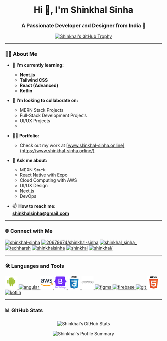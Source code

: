 <h1 align="center">Hi 👋, I'm Shinkhal Sinha</h1>
<h3 align="center">A Passionate Developer and Designer from India 🚀</h3>

<p align="center">
  <a href="https://github-profile-trophy.vercel.app/?username=shinkhal">
    <img src="https://github-profile-trophy.vercel.app/?username=shinkhal" alt="Shinkhal's GitHub Trophy" />
  </a>
</p>

---

### 👨‍💻 About Me  

- 🌱 **I’m currently learning:**  
  - **Next.js**  
  - **Tailwind CSS**  
  - **React (Advanced)**  
  - **Kotlin**   

- 👯 **I’m looking to collaborate on:**  
  - MERN Stack Projects  
  - Full-Stack Development Projects
  - UI/UX Projects
  - 

- 👨‍💻 **Portfolio:**  
  - Check out my work at [www.shinkhal-sinha.online](https://www.shinkhal-sinha.online/)  

- 💬 **Ask me about:**  
  - MERN Stack  
  - React Native with Expo  
  - Cloud Computing with AWS  
  - UI/UX Design
  - Next.js
  - DevOps 

- 📫 **How to reach me:**  
  **shinkhalsinha@gmail.com**  

---

### 🌐 Connect with Me  

<p align="left">
<a href="https://linkedin.com/in/shinkhal-sinha" target="blank"><img align="center" src="https://raw.githubusercontent.com/rahuldkjain/github-profile-readme-generator/master/src/images/icons/Social/linked-in-alt.svg" alt="shinkhal-sinha" height="30" width="40" /></a>
<a href="https://stackoverflow.com/users/20679674/shinkhal-sinha" target="blank"><img align="center" src="https://raw.githubusercontent.com/rahuldkjain/github-profile-readme-generator/master/src/images/icons/Social/stack-overflow.svg" alt="20679674/shinkhal-sinha" height="30" width="40" /></a>
<a href="https://instagram.com/shinkhal_sinha_" target="blank"><img align="center" src="https://raw.githubusercontent.com/rahuldkjain/github-profile-readme-generator/master/src/images/icons/Social/instagram.svg" alt="shinkhal_sinha_" height="30" width="40" /></a>
<a href="https://www.behance.net/techharsh" target="blank"><img align="center" src="https://raw.githubusercontent.com/rahuldkjain/github-profile-readme-generator/master/src/images/icons/Social/behance.svg" alt="techharsh" height="30" width="40" /></a>
<a href="https://www.hackerrank.com/shinkhalsinha" target="blank"><img align="center" src="https://raw.githubusercontent.com/rahuldkjain/github-profile-readme-generator/master/src/images/icons/Social/hackerrank.svg" alt="shinkhalsinha" height="30" width="40" /></a>
<a href="https://www.leetcode.com/shinkhal" target="blank"><img align="center" src="https://raw.githubusercontent.com/rahuldkjain/github-profile-readme-generator/master/src/images/icons/Social/leet-code.svg" alt="shinkhal" height="30" width="40" /></a>
<a href="https://auth.geeksforgeeks.org/user/shinkhal/" target="blank"><img align="center" src="https://raw.githubusercontent.com/rahuldkjain/github-profile-readme-generator/master/src/images/icons/Social/geeks-for-geeks.svg" alt="shinkhal/" height="30" width="40" /></a>
</p>

---

### 🛠️ Languages and Tools  

<p align="left"> 
  <a href="https://developer.android.com" target="_blank" rel="noreferrer"> <img src="https://raw.githubusercontent.com/devicons/devicon/master/icons/android/android-original-wordmark.svg" alt="android" width="40" height="40"/> </a> 
  <a href="https://angular.io" target="_blank" rel="noreferrer"> <img src="https://angular.io/assets/images/logos/angular/angular.svg" alt="angular" width="40" height="40"/> </a> 
  <a href="https://aws.amazon.com" target="_blank" rel="noreferrer"> <img src="https://raw.githubusercontent.com/devicons/devicon/master/icons/amazonwebservices/amazonwebservices-original-wordmark.svg" alt="aws" width="40" height="40"/> </a> 
  <a href="https://getbootstrap.com" target="_blank" rel="noreferrer"> <img src="https://raw.githubusercontent.com/devicons/devicon/master/icons/bootstrap/bootstrap-plain-wordmark.svg" alt="bootstrap" width="40" height="40"/> </a> 
  <a href="https://www.w3schools.com/css/" target="_blank" rel="noreferrer"> <img src="https://raw.githubusercontent.com/devicons/devicon/master/icons/css3/css3-original-wordmark.svg" alt="css3" width="40" height="40"/> </a> 
  <a href="https://expressjs.com" target="_blank" rel="noreferrer"> <img src="https://raw.githubusercontent.com/devicons/devicon/master/icons/express/express-original-wordmark.svg" alt="express" width="40" height="40"/> </a> 
  <a href="https://www.figma.com/" target="_blank" rel="noreferrer"> <img src="https://www.vectorlogo.zone/logos/figma/figma-icon.svg" alt="figma" width="40" height="40"/> </a> 
  <a href="https://firebase.google.com/" target="_blank" rel="noreferrer"> <img src="https://www.vectorlogo.zone/logos/firebase/firebase-icon.svg" alt="firebase" width="40" height="40"/> </a> 
  <a href="https://git-scm.com/" target="_blank" rel="noreferrer"> <img src="https://www.vectorlogo.zone/logos/git-scm/git-scm-icon.svg" alt="git" width="40" height="40"/> </a> 
  <a href="https://www.w3.org/html/" target="_blank" rel="noreferrer"> <img src="https://raw.githubusercontent.com/devicons/devicon/master/icons/html5/html5-original-wordmark.svg" alt="html5" width="40" height="40"/> </a> 
  <a href="https://kotlinlang.org" target="_blank" rel="noreferrer"> <img src="https://www.vectorlogo.zone/logos/kotlinlang/kotlinlang-icon.svg" alt="kotlin" width="40" height="40"/> </a> 
</p>

---

### 📊 GitHub Stats  

<p align="center">
  <img align="center" src="https://github-readme-stats.vercel.app/api?username=shinkhal&show_icons=true&locale=en&count_private=true&theme=radical" alt="Shinkhal's GitHub Stats" />
</p>

<p align="center">
  <img align="center" src="https://github-profile-summary-cards.vercel.app/api/cards/profile-details?username=shinkhal&theme=radical" alt="Shinkhal's Profile Summary" />
</p>
